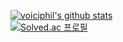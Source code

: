[![voiciphil's github stats](https://github-readme-stats.vercel.app/api?username=voiciphil)](https://github.com/voiciphil/github-readme-stats)  
[![Solved.ac 프로필](http://mazassumnida.wtf/api/v2/generate_badge?boj=ssphil21e)](https://solved.ac/ssphil21e)

<!--
**voiciphil/voiciphil** is a ✨ _special_ ✨ repository because its `README.md` (this file) appears on your GitHub profile.

Here are some ideas to get you started:

- 🔭 I’m currently working on ...
- 🌱 I’m currently learning ...
- 👯 I’m looking to collaborate on ...
- 🤔 I’m looking for help with ...
- 💬 Ask me about ...
- 📫 How to reach me: ...
- 😄 Pronouns: ...
- ⚡ Fun fact: ...
-->
